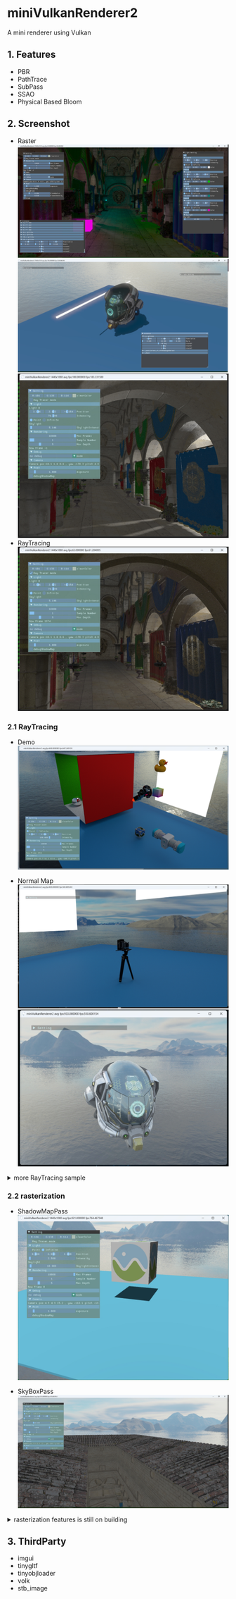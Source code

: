 # miniVulkanRenderer2
 A mini renderer using Vulkan
 ## 1. Features
 * PBR
 * PathTrace
 * SubPass
 * SSAO
 * Physical Based Bloom
 ## 2. Screenshot
* Raster
![mulitLight](assets/screenshot/multLights.png)
![PBBloom](assets/screenshot/physical_based_bloom.png)
![raster](assets/screenshot/shadowMappingPoint_raster.png)
* RayTracing
![raytracing](assets/screenshot/shadowMappingPoint_raytracing.png)



 ### 2.1 RayTracing
* Demo
![demo](assets/screenshot/sceneDemo.png)

* Normal Map 
![Noraml Map](assets/screenshot/normalMap.png)
![Emission1](assets/screenshot/emssion1.png)
 <details> 
<summary>more RayTracing sample </summary>


* Emission 
![Emission](assets/screenshot/emssion.png)
![Emission1](assets/screenshot/emssion1.png)
* Alpha Test
![Alpha Test](assets/screenshot/alphaTest.png)
* MetalRoughSpheres
![MetalRough](assets/screenshot/metal_roughness.png)
* Normal Tangent Test
![NormalTangent](assets/screenshot/NormalTangent.png)
![NormalTangent1](assets/screenshot/NormalTangent1.png)
* HDR
![sponaz](assets/screenshot/sponza.png)
![hdrOn](assets/screenshot/hdr.png)

 </details> 

### 2.2 rasterization

* ShadowMapPass
![shadowMap](assets/screenshot/shadowMap.png)

* SkyBoxPass
![skyBOxPass](assets/screenshot/skylightPass.png)

 <details> 
<summary>rasterization features is still on building</summary>

![sponaz](assets/screenshot/raster.png)
 </details> 
 
## 3. ThirdParty
* imgui
* tinygltf
* tinyobjloader
* volk
* stb_image
